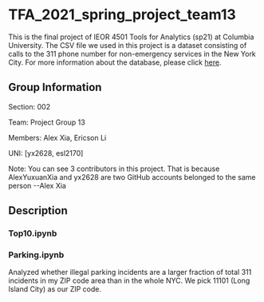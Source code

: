 # TFA_2021_spring_project_team13

This is the final project of IEOR 4501 Tools for Analytics (sp21) at Columbia University. The CSV file we used in this project is a dataset consisting of calls to the 311 phone number for non-emergency services in the New York City. For more information about the database, please click [here](https://www.ny.gov/agencies/nyc-311).

## Group Information
Section: 002

Team: Project Group 13

Members: Alex Xia, Ericson Li

UNI: [yx2628, esl2170]

Note: You can see 3 contributors in this project. That is because AlexYuxuanXia and yx2628 are two GitHub accounts belonged to the same person --Alex Xia

## Description
### Top10.ipynb

### Parking.ipynb
Analyzed whether illegal parking incidents are a larger fraction of total 311 incidents in my ZIP code area than in the whole NYC. We pick 11101 (Long Island City) as our ZIP code.
